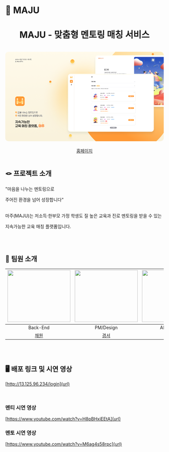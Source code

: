 # 🤝 MAJU

<div align="center">
  <h1>MAJU - 맞춤형 멘토링 매칭 서비스</h1>
</div>

<br/>

<div align="center">
  <img src="./assets/introduce.png" alt="Main" style="border-radius: 10px;"/>
</div>

<br/>

<div align="center">
  <a href="http://13.125.96.234/login">홈페이지</a>
</div>

<br/>

## 🪢 프로젝트 소개

"마음을 나누는 멘토링으로

주어진 환경을 넘어 성장합니다"
<br><br>

마주(MAJU)는 저소득·한부모 가정 학생도 질 높은 교육과 진로 멘토링을 받을 수 있는

지속가능한 교육 매칭 플랫폼입니다.

<br><br>

## 👭 팀원 소개



| <img src =https://github.com/user-attachments/assets/8b0f6e2a-3e5a-4b9c-8ea0-8dc20353a2c9 width="200" height="165"> | <img src =https://github.com/user-attachments/assets/8b0f6e2a-3e5a-4b9c-8ea0-8dc20353a2c9 width="200" height="165"> | <img src =https://github.com/user-attachments/assets/fb9b8938-6156-4715-b7f1-f5bd09b11296 width="200" height="165"> | <img src =https://github.com/user-attachments/assets/eb97a7f7-5130-4949-bd8e-79bac02deaa1 width="200" height="165"> | <img src =https://github.com/user-attachments/assets/8b0f6e2a-3e5a-4b9c-8ea0-8dc20353a2c9 width="200" height="165"> |  
|:-----------------------------------------------------------------------------------------------------------------------------------------:|:-----------------------------------------------------------------------------------------------------------------------------------------:|:------------------------------------------------------------------------------------------------------------------------------------------:|:-----------------------------------------------------------------------------------------------------------------------------------------:|:------------------------------------------------------------------------------------------------------------------------------------------:|
|                                                                 Back-End                                                                 |                                                                 PM/Design                                                                 |                                                                  AI/Back-End                                                                  |                                                                 Front-End                                                                  |                                                                  Back-End                                                                  |Back-End|
|                                                     [채원](https://github.com/offzeroma1)                                                     |                                                   [경서](https://www.instagram.com/starofdesigner?igsh=MXQ3dHB6ZGR6aDQ5NA%3D%3D&utm_source=qr)                                                    |                                                    [태민](https://github.com/therapeuti)                                                     |                                                    [여울](https://github.com/yeowul)                                                     |                                                     [송경](https://github.com/miiiiiin)                                                      |

<br><br>


## 🖥 배포 링크 및 시연 영상

[http://13.125.96.234/login](url)

<br>

### 멘티 시연 영상

[https://www.youtube.com/watch?v=H8pBHxiEEtA](url)



### 멘토 시연 영상

[https://www.youtube.com/watch?v=M6ag4s58rpc](url)


